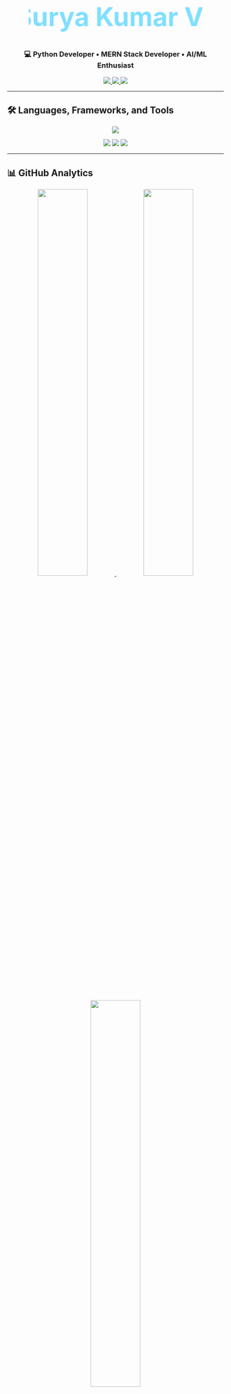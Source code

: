 <!-- Animated Name Header -->
<h1 align="center" style="font-size:60px; color:#80dfff;">
  <marquee behavior="alternate" direction="right" scrollamount="6" width="80%">
    Surya Kumar V
  </marquee>
</h1>
<h3 align="center">💻 Python Developer • MERN Stack Developer • AI/ML Enthusiast</h3>

<p align="center">
  <a href="mailto:suryakumarv20@gmail.com">
    <img src="https://img.shields.io/badge/Email-suryakumarv20%40gmail.com-red?style=flat&logo=gmail" />
  </a>
  <a href="https://linkedin.com/in/suryakumarv20">
    <img src="https://img.shields.io/badge/LinkedIn-Connect-blue?style=flat&logo=linkedin" />
  </a>
  <a href="https://suryakumarv20.github.io/PortFolio/">
    <img src="https://img.shields.io/badge/Portfolio-Visit-orange?style=flat&logo=firefox" />
  </a>
</p>

---

## 🛠 Languages, Frameworks, and Tools  
<p align="center">
  <img src="https://skillicons.dev/icons?i=python,js,react,nodejs,express,mongodb,flask,django,fastapi,html,css,mysql,postgresql,aws,docker,git,github,postman" />
</p>

<p align="center">
  <img src="https://img.shields.io/badge/Backend%20Engineering-Advanced-blueviolet" />
  <img src="https://img.shields.io/badge/Data%20Structures%20%26%20Algorithms-Active%20Learner-orange" />
  <img src="https://img.shields.io/badge/CI%2FCD-In%20Progress-brightgreen" />
</p>

---

## 📊 GitHub Analytics  
<p align="center">
  <a href="https://github.com/SuryaKumarV20">
    <img src="https://github-readme-stats.vercel.app/api?username=SuryaKumarV20&show_icons=true&theme=radical&hide_border=false&border_radius=15" width="48%"/>
  </a>
  <a href="https://github.com/SuryaKumarV20">
    <img src="https://github-readme-streak-stats.herokuapp.com/?user=SuryaKumarV20&theme=radical&hide_border=false&border_radius=15" width="48%"/>
  </a>
</p>

<p align="center">
  <a href="https://github.com/SuryaKumarV20">
    <img src="https://github-readme-stats.vercel.app/api/top-langs/?username=SuryaKumarV20&layout=compact&theme=radical&hide_border=false&border_radius=15" width="48%"/>
  </a>
</p>

<p align="center">
  <img src="https://github-readme-activity-graph.vercel.app/graph?username=SuryaKumarV20&theme=react-dark&hide_border=false&area=true&radius=10" width="95%" />
</p>

<p align="center">
  <img src="https://komarev.com/ghpvc/?username=SuryaKumarV20&color=blue&style=flat-square&label=Profile+Views" alt="Profile Views"/>
</p>

---

⭐ **If you like my work, consider starring my repositories or connecting with me!**
